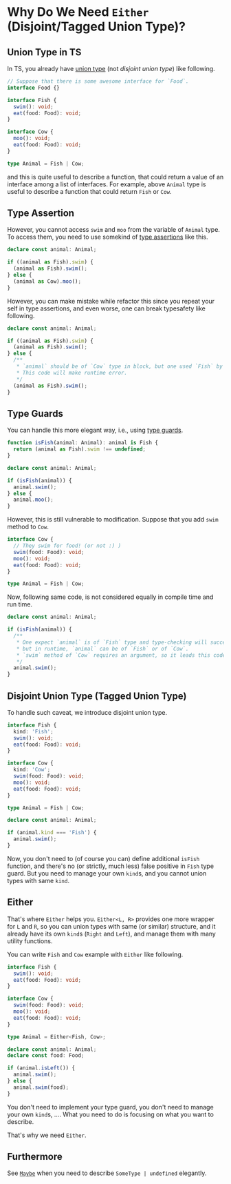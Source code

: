 # Why Do We Need `Either` (Disjoint/Tagged Union Type)?

## Union Type in TS

In TS, you already have [union type](https://www.typescriptlang.org/docs/handbook/advanced-types.html#union-types) (not *disjoint union type*) like following.

```typescript
// Suppose that there is some awesome interface for `Food`.
interface Food {}

interface Fish {
  swim(): void;
  eat(food: Food): void;
}

interface Cow {
  moo(): void;
  eat(food: Food): void;
}

type Animal = Fish | Cow;
```

and this is quite useful to describe a function, that could return a value of an interface among a list of interfaces. For example, above `Animal` type is useful to describe a function that could return `Fish` or `Cow`.

## Type Assertion

However, you cannot access `swim` and `moo` from the variable of `Animal` type. To access them, you need to use somekind of [type assertions](https://www.typescriptlang.org/docs/handbook/advanced-types.html#type-guards-and-type-assertions) like this.

``` typescript
declare const animal: Animal;

if ((animal as Fish).swim) {
  (animal as Fish).swim();
} else {
  (animal as Cow).moo();
}
```

However, you can make mistake while refactor this since you repeat your self in type assertions, and even worse, one can break typesafety like following.

``` typescript
declare const animal: Animal;

if ((animal as Fish).swim) {
  (animal as Fish).swim();
} else {
  /**
   * `animal` should be of `Cow` type in block, but one used `Fish` by mistake.
   * This code will make runtime error.
   */
  (animal as Fish).swim();
}
```

## Type Guards

You can handle this more elegant way, i.e., using [type guards](https://www.typescriptlang.org/docs/handbook/advanced-types.html#user-defined-type-guards).

``` typescript
function isFish(animal: Animal): animal is Fish {
  return (animal as Fish).swim !== undefined;
}

declare const animal: Animal;

if (isFish(animal)) {
  animal.swim();
} else {
  animal.moo();
}
```

However, this is still vulnerable to modification. Suppose that you add `swim` method to `Cow`.

``` typescript
interface Cow {
  // They swim for food! (or not :) )
  swim(food: Food): void;
  moo(): void;
  eat(food: Food): void;
}

type Animal = Fish | Cow;
```

Now, following same code, is not considered equally in compile time and run time.

``` typescript
declare const animal: Animal;

if (isFish(animal)) {
  /**
   * One expect `animal` is of `Fish` type and type-checking will succeed,
   * but in runtime, `animal` can be of `Fish` or of `Cow`.
   * `swim` method of `Cow` requires an argument, so it leads this code to unexpected behaviour.
   */
  animal.swim();
}
```

## Disjoint Union Type (Tagged Union Type)

To handle such caveat, we introduce disjoint union type.

``` typescript
interface Fish {
  kind: 'Fish';
  swim(): void;
  eat(food: Food): void;
}

interface Cow {
  kind: 'Cow';
  swim(food: Food): void;
  moo(): void;
  eat(food: Food): void;
}

type Animal = Fish | Cow;

declare const animal: Animal;

if (animal.kind === 'Fish') {
  animal.swim();
}
```

Now, you don't need to (of course you can) define additional `isFish` function, and there's no (or strictly, much less) false positive in `Fish` type guard. But you need to manage your own `kind`s, and you cannot union types with same `kind`.

## Either

That's where `Either` helps you. `Either<L, R>` provides one more wrapper for `L` and `R`, so you can union types with same (or similar) structure, and it already have its own `kind`s (`Right` and `Left`), and manage them with many utility functions.

You can write `Fish` and `Cow` example with `Either` like following.

``` typescript
interface Fish {
  swim(): void;
  eat(food: Food): void;
}

interface Cow {
  swim(food: Food): void;
  moo(): void;
  eat(food: Food): void;
}

type Animal = Either<Fish, Cow>;

declare const animal: Animal;
declare const food: Food;

if (animal.isLeft()) {
  animal.swim();
} else {
  animal.swim(food);
}
```

You don't need to implement your type guard, you don't need to manage your own `kind`s, .... What you need to do is focusing on what you want to describe.

That's why we need `Either`.

## Furthermore

See [`Maybe`](maybe-github) when you need to describe `SomeType | undefined` elegantly.

[repo-github]: https://github.com/Ailrun/typed-f
[releases-github]: https://github.com/Ailrun/typed-f/releases

[applicative-github]: https://github.com/Ailrun/typed-f/tree/master/packages/applicative
[either-github]: https://github.com/Ailrun/typed-f/tree/master/packages/either
[function-github]: https://github.com/Ailrun/typed-f/tree/master/packages/function
[functor-github]: https://github.com/Ailrun/typed-f/tree/master/packages/functor
[matchable-github]: https://github.com/Ailrun/typed-f/tree/master/packages/matchable
[maybe-github]: https://github.com/Ailrun/typed-f/tree/master/packages/maybe
[monad-github]: https://github.com/Ailrun/typed-f/tree/master/packages/monad
[setoid-github]: https://github.com/Ailrun/typed-f/tree/master/packages/setoid
[tagged-github]: https://github.com/Ailrun/typed-f/tree/master/packages/tagged

[applicative-npm]: https://www.npmjs.com/package/@typed-f/applicative
[either-npm]: https://www.npmjs.com/package/@typed-f/either
[function-npm]: https://www.npmjs.com/package/@typed-f/function
[functor-npm]: https://www.npmjs.com/package/@typed-f/functor
[matchable-npm]: https://www.npmjs.com/package/@typed-f/matchable
[maybe-npm]: https://www.npmjs.com/package/@typed-f/maybe
[monad-npm]: https://www.npmjs.com/package/@typed-f/monad
[setoid-npm]: https://www.npmjs.com/package/@typed-f/setoid
[tagged-npm]: https://www.npmjs.com/package/@typed-f/tagged
